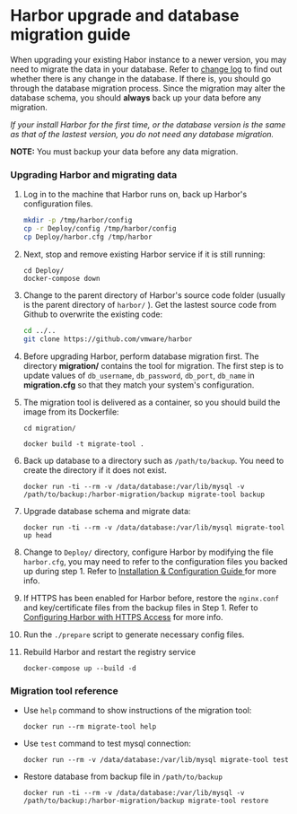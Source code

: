 # Harbor upgrade and database migration guide

When upgrading your existing Habor instance to a newer version, you may need to migrate the data in your database. Refer to [change log](changelog.md) to find out whether there is any change in the database. If there is, you should go through the database migration process. Since the migration may alter the database schema, you should **always** back up your data before any migration. 

*If your install Harbor for the first time, or the database version is the same as that of the lastest version, you do not need any database migration.*


**NOTE:** You must backup your data before any data migration.

### Upgrading Harbor and migrating data

1. Log in to the machine that Harbor runs on, back up Harbor's configuration files. 
    ```sh
    mkdir -p /tmp/harbor/config
    cp -r Deploy/config /tmp/harbor/config
    cp Deploy/harbor.cfg /tmp/harbor
    ```

2. Next, stop and remove existing Harbor service if it is still running:

    ``` 
    cd Deploy/
    docker-compose down
    ```

3. Change to the parent directory of Harbor's source code folder (usually is the parent directory of `harbor/` ). Get the lastest source code from Github to overwrite the existing code:
    ```sh
    cd ../..
    git clone https://github.com/vmware/harbor
    ```
 
4. Before upgrading Harbor, perform database migration first.
The directory **migration/** contains the tool for migration. The first step is to update values of `db_username`, `db_password`, `db_port`, `db_name` in **migration.cfg** so that they match your system's configuration. 

5. The migration tool is delivered as a container, so you should build the image from its Dockerfile:
    ```
    cd migration/
    
    docker build -t migrate-tool .
    ```

6. Back up database to a directory such as `/path/to/backup`. You need to create the directory if it does not exist. 

    ```
    docker run -ti --rm -v /data/database:/var/lib/mysql -v /path/to/backup:/harbor-migration/backup migrate-tool backup
    ```

7.  Upgrade database schema and migrate data:

    ```
    docker run -ti --rm -v /data/database:/var/lib/mysql migrate-tool up head
    ```

8. Change to `Deploy/` directory, configure Harbor by modifying the file `harbor.cfg`, you may need to refer to the configuration files you backed up during step 1. Refer to [Installation & Configuration Guide ](../docs/installation_guide.md) for more info.

9. If HTTPS has been enabled for Harbor before, restore the `nginx.conf` and key/certificate files from the backup files in Step 1. Refer to [Configuring Harbor with HTTPS Access](../docs/configure_https.md) for more info.

10. Run the `./prepare` script to generate necessary config files.
 
11. Rebuild Harbor and restart the registry service

    ```
    docker-compose up --build -d
    ```

### Migration tool reference
- Use `help` command to show instructions of the migration tool:

    ```docker run --rm migrate-tool help```
    
- Use `test` command to test mysql connection:

    ```docker run --rm -v /data/database:/var/lib/mysql migrate-tool test```

- Restore database from backup file in `/path/to/backup`

    ```
    docker run -ti --rm -v /data/database:/var/lib/mysql -v /path/to/backup:/harbor-migration/backup migrate-tool restore
    ```
